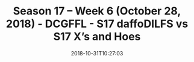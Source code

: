 ---
title: Season 17 – Week 6 (October 28, 2018) - DCGFFL - S17 daffoDILFS vs S17 X’s
  and Hoes
teams-score:
- team: _teams/s17-power-yellow.md
  score: 24
- team: _teams/s17-royal-blue.md
  score: 13
mvp: K. Veldman (P. Yellow), N. Lazarus (R. Blue)
game-ball: P. Pham (P. Yellow), L. Garofalo (R. Blue)
season: 17
week: 6
date: '2018-10-31T10:27:03'
pageid: season-17-week-6-october-28-2018-6702-vs-6705
---